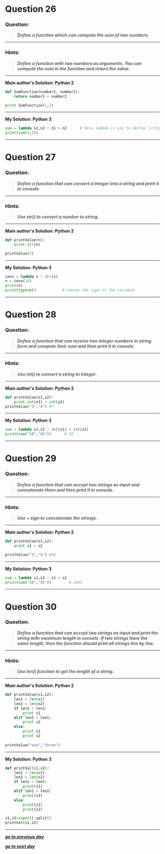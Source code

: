 
# Question 26

### **Question:**

>***Define a function which can compute the sum of two numbers.***

----------------------

### Hints:
>***Define a function with two numbers as arguments. You can compute the sum in the function and return the value.***

-------------------

**Main author's Solution: Python 2**
```python
def SumFunction(number1, number2):
	return number1 + number2

print SumFunction(1,2)
```
----------------
**My Solution: Python 3**
```python
sum = lambda n1,n2 : n1 + n2      # here lambda is use to define little function as sum
print(sum(1,2))	     
```

----------------------------
# Question 27

### **Question:**

>***Define a function that can convert a integer into a string and print it in console.***

----------------------
### Hints: 
>***Use str() to convert a number to string.***

-------------------

**Main author's Solution: Python 2**
```python
def printValue(n):
	print str(n)

printValue(3)
```
----------------

**My Solution: Python 3**
```python
conv = lambda x : str(x)
n = conv(10)
print(n)
print(type(n))            # checks the type of the variable
```
---------------------

# Question 28

### **Question:**

>***Define a function that can receive two integer numbers in string form and compute their sum and then print it in console.***

----------------------
### Hints: 
>***Use int() to convert a string to integer.***

-------------------
**Main author's Solution: Python 2**
```python
def printValue(s1,s2):
	print int(s1) + int(s2)
printValue("3","4") #7
```
----------------

**My Solution: Python 3**
```python
sum = lambda s1,s2 : int(s1) + int(s2)
print(sum("10","45"))      # 55
```
-------------------

# Question 29

### **Question:**

>***Define a function that can accept two strings as input and concatenate them and then print it in console.***

----------------------

### Hints: 
>***Use + sign to concatenate the strings.***

-------------------
**Main author's Solution: Python 2**
```python
def printValue(s1,s2):
	print s1 + s2

printValue("3","4") #34
```
----------------
**My Solution: Python 3**
```python
sum = lambda s1,s2 : s1 + s2
print(sum("10","45"))        # 1045
```
------------------
# Question 30

### **Question:**

>***Define a function that can accept two strings as input and print the string with maximum length in console. If two strings have the same length, then the function should print all strings line by line.***

----------------------
### Hints: 
>***Use len() function to get the length of a string.***

-------------------
**Main author's Solution: Python 2**
```python
def printValue(s1,s2):
	len1 = len(s1)
	len2 = len(s2)
	if len1 > len2:
		print s1
	elif len2 > len1:
		print s2
	else:
		print s1
		print s2
		
printValue("one","three")

```
----------------
**My Solution: Python 3**
```python
def printVal(s1,s2):
    len1 = len(s1)
    len2 = len(s2)
    if len1 > len2:
        print(s1)
    elif len1 < len2:
        print(s2)
    else:
        print(s1)
        print(s2)

s1,s2=input().split()
printVal(s1,s2)
```
------------

[***go to previous day***](https://github.com/darkprinx/100-plus-Python-programming-exercises-extended/blob/master/Status/Day%208.md "Day 9")

[***go to next day***](https://github.com/darkprinx/100-plus-Python-programming-exercises-extended/blob/master/Status/Day_10.md "Day 10")
